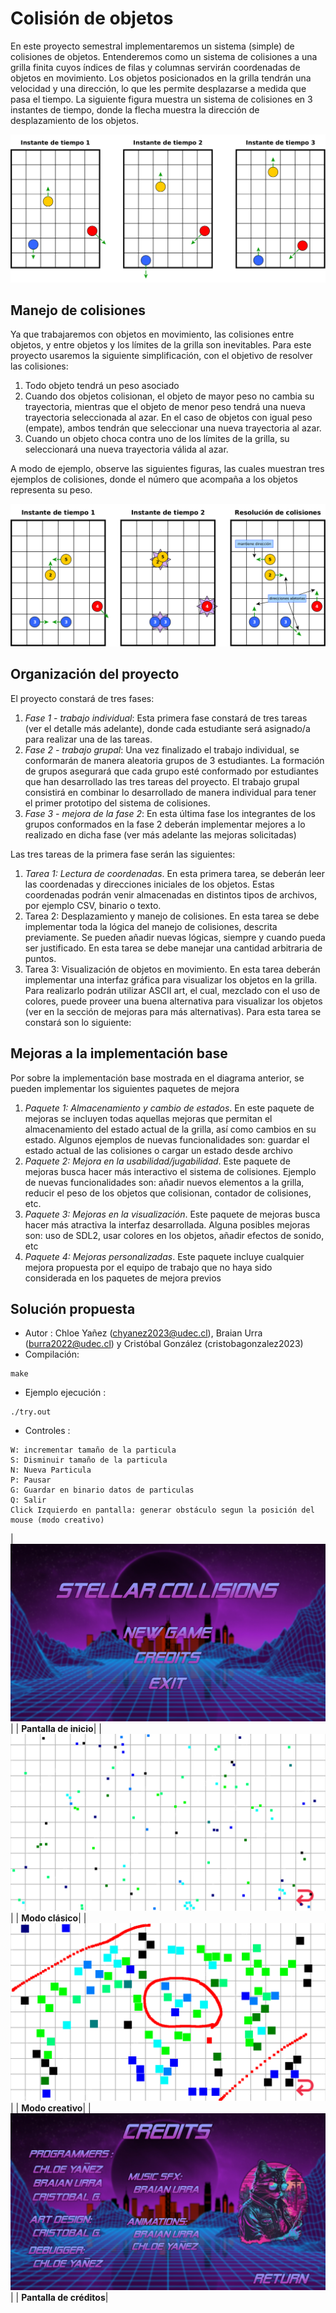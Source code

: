 # Colisión de objetos

En este proyecto semestral implementaremos un sistema (simple) de colisiones de
objetos. Entenderemos como un sistema de colisiones a una grilla finita cuyos
índices de filas y columnas servirán coordenadas de objetos en movimiento. Los
objetos posicionados en la grilla tendrán una velocidad y una dirección, lo que
les permite desplazarse a medida que pasa el tiempo. La siguiente figura muestra
un sistema de colisiones en 3 instantes de tiempo, donde la flecha muestra la
dirección de desplazamiento de los objetos.

 ![Ejemplo de grilla](img/figura1.png) 

## Manejo de colisiones
Ya que trabajaremos con objetos en movimiento, las colisiones entre objetos, y
entre objetos y los límites de la grilla son inevitables. Para este proyecto
usaremos la siguiente simplificación, con el objetivo de resolver las
colisiones:

1. Todo objeto tendrá un peso asociado
2. Cuando dos objetos colisionan, el objeto de mayor peso no cambia su trayectoria, mientras que el objeto de menor peso tendrá una nueva trayectoria seleccionada al azar. En el caso de objetos con igual peso (empate), ambos tendrán que seleccionar una nueva trayectoria al azar.
3. Cuando un objeto choca contra uno de los límites de la grilla, su seleccionará una nueva trayectoria válida al azar.

A modo de ejemplo, observe las siguientes figuras, las cuales muestran tres
ejemplos de colisiones, donde el número que acompaña a los objetos representa su
peso. 

 ![Ejemplo de colisiones](img/figura2.png) 

## Organización del proyecto
El proyecto constará de tres fases:

1. *Fase 1 - trabajo individual*: Esta primera fase constará de tres tareas (ver el detalle más adelante), donde cada estudiante será asignado/a para realizar una de las tareas. 
2. *Fase 2 - trabajo grupal*: Una vez finalizado el trabajo individual, se conformarán de manera aleatoria grupos de 3 estudiantes. La formación de grupos asegurará que cada grupo esté conformado por estudiantes que han desarrollado las tres tareas del proyecto. El trabajo grupal consistirá en combinar lo desarrollado de manera individual para tener el primer prototipo del sistema de colisiones.
3. *Fase 3 - mejora de la fase 2*: En esta última fase los integrantes de los grupos conformados en la fase 2 deberán implementar mejores a lo realizado en dicha fase (ver más adelante las mejoras solicitadas)


Las tres tareas de la primera fase serán las siguientes:

1. *Tarea 1: Lectura de coordenadas*. En esta primera tarea, se deberán leer las
coordenadas y direcciones iniciales de los objetos. Estas coordenadas podrán
venir almacenadas en distintos tipos de archivos, por ejemplo CSV, binario o
texto.
2. Tarea 2: Desplazamiento y manejo de colisiones. En esta tarea se debe implementar toda la lógica del manejo de colisiones, descrita previamente. Se pueden añadir nuevas lógicas, siempre y cuando pueda ser justificado. En esta tarea se debe manejar una cantidad arbitraria de puntos.
3. Tarea 3: Visualización de objetos en movimiento. En esta tarea deberán implementar una interfaz gráfica para visualizar los objetos en la grilla. Para realizarlo podrán utilizar ASCII art, el cual, mezclado con el uso de colores, puede proveer una buena alternativa para visualizar los objetos (ver en la sección de mejoras para más alternativas). Para esta tarea se constará son lo siguiente:


## Mejoras a la implementación base
Por sobre la implementación base mostrada en el diagrama anterior, se pueden
implementar los siguientes paquetes de mejora

1. *Paquete 1: Almacenamiento y cambio de estados*. En este paquete de mejoras
se incluyen todas aquellas mejoras que permitan el almacenamiento del estado
actual de la grilla, así como cambios en su estado. Algunos ejemplos de nuevas
funcionalidades son: guardar el estado actual de las colisiones o cargar un
estado desde archivo
2. *Paquete 2: Mejora en la usabilidad/jugabilidad*. Este paquete de mejoras
busca hacer más interactivo el sistema de colisiones. Ejemplo de nuevas
funcionalidades son: añadir nuevos elementos a la grilla, reducir el peso de los
objetos que colisionan, contador de colisiones, etc.
3. *Paquete 3: Mejoras en la visualización*. Este paquete de mejoras busca hacer
más atractiva la interfaz desarrollada. Alguna posibles mejoras son: uso de
SDL2, usar colores en los objetos, añadir efectos de sonido, etc
4. *Paquete 4: Mejoras personalizadas*. Este paquete incluye cualquier mejora propuesta por el equipo de trabajo que no haya sido considerada en los paquetes de mejora previos


## Solución propuesta
- Autor   : Chloe Yañez (chyanez2023@udec.cl), Braian Urra (burra2022@udec.cl) y Cristóbal González (cristobagonzalez2023)          
- Compilación: 
 ```
make
 ```
- Ejemplo ejecución  : 
 ```
./try.out
 ```
- Controles  : 
 ```
W: incrementar tamaño de la particula
S: Disminuir tamaño de la particula
N: Nueva Particula
P: Pausar
G: Guardar en binario datos de particulas
Q: Salir
Click Izquierdo en pantalla: generar obstáculo segun la posición del mouse (modo creativo)
 ```

| ![Screenshot pantalla de inicio](img/img1.png) |
| **Pantalla de inicio**|
| ![Screenshot ejecución modo clásico](img/img2.png) |
| **Modo clásico**|
| ![Screenshot ejecución modo creativo](img/img3.png) |
| **Modo creativo**|
| ![Screenshot ejecución modo creativo](img/img4.png) |
| **Pantalla de créditos**|
